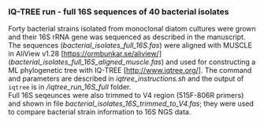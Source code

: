### IQ-TREE run - full 16S sequences of 40 bacterial isolates
Forty bacterial strains isolated from monoclonal diatom cultures were grown and their 16S rRNA gene was sequenced as described in the manuscript. The sequences (*bacterial_isolates_full_16S.fas*) were aligned with MUSCLE in AliView v1.28 [https://ormbunkar.se/aliview/] (*bacterial_isolates_full_16S_aligned_muscle.fas*) and used for constructing a ML phylogenetic tree with IQ-TREE [http://www.iqtree.org/]. The command and parameters are described in *iqtree_instructions.sh* and the output of `iqtree` is in */iqtree_run_16S_full* folder.  
Full 16S seqeunces were also trimmed to V4 region (515F-806R primers) and shown in file *bacterial_isolates_16S_trimmed_to_V4.fas*; they were used to compare bacterial strain information to 16S NGS data.
